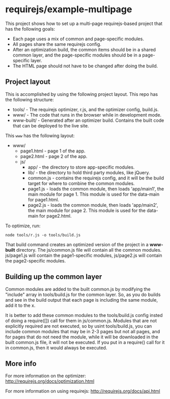 # requirejs/example-multipage

This project shows how to set up a multi-page requirejs-based project that has
the following goals:

* Each page uses a mix of common and page-specific modules.
* All pages share the same requirejs config.
* After an optimization build, the common items should be in a shared common
layer, and the page-specific modules should be in a page-specific layer.
* The HTML page should not have to be changed after doing the build.

## Project layout

This is accomplished by using the following project layout. This repo has
the following structure:

* tools/ - The requirejs optimizer, r.js, and the optimizer config, build.js.
* www/ - The code that runs in the browser while in development mode.
* www-built/ - Generated after an optimizer build. Contains the built code
that can be deployed to the live site.

This `www` has the following layout:

* www/
    * page1.html - page 1 of the app.
    * page2.html - page 2 of the app.
    * js/
        * app/ - the directory to store app-specific modules.
        * lib/ - the directory to hold third party modules, like jQuery.
        * common.js - contains the requirejs config, and it will be the build
        target for where to combine the common modules.
        * page1.js - loads the common module, then loads 'app/main1', the
        main module for page 1. This module is used for the data-main for
        page1.html.
        * page2.js - loads the common module, then loads 'app/main2', the
        main module for page 2. This module is used for the data-main for
        page2.html.

To optimize, run:

    node tools/r.js -o tools/build.js

That build command creates an optimized version of the project in a
**www-built** directory. The js/common.js file will contain all the common
modules. js/page1.js will contain the page1-specific modules, js/page2.js
will contain the page2-specific modules.

## Building up the common layer

Common modules are added to the built common.js by modifying the "include"
array in tools/build.js for the common layer. So, as you do builds and see
in the build output that each page is including the same module, add it
to the x.

It is better to add these common modules to the tools/build.js config insted of
doing a require([]) call for them in js/common.js. Modules that are not
explicitly required are not executed, so by usint tools/build.js, you can
include common modules that may be in 2-3 pages but not all pages, and for
pages that do not need the module, while it will be downloaded in the built
common.js file, it will not be executed. If you put in a require() call for it
in common.js, then it would always be executed.

## More info

For more information on the optimizer:
http://requirejs.org/docs/optimization.html

For more information on using requirejs:
http://requirejs.org/docs/api.html
